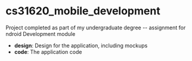 # cs31620_mobile_development
Project completed as part of my undergraduate degree -- assignment for ndroid Development module

* **design**: Design for the application, including mockups
* **code**: The application code
